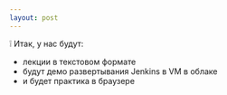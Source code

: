 ```yaml
---
layout: post
---
```


:grey_exclamation: Итак, у нас будут: 
- лекции в текстовом формате
- будут демо развертывания Jenkins в VM в облаке
- и будет практика в браузере
